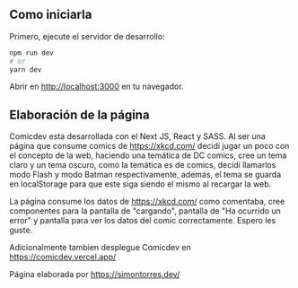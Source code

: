 ## Como iniciarla

Primero, ejecute el servidor de desarrollo:

```bash
npm run dev
# or
yarn dev
```

Abrir en [http://localhost:3000](http://localhost:3000) en tu navegador.

## Elaboración de la página

Comicdev esta desarrollada con el Next JS, React y SASS. Al ser una página que consume comics de https://xkcd.com/ decidí jugar un poco con el concepto de la web, haciendo una temática de DC comics, cree un tema claro y un tema oscuro, como la temática es de comics, decidí llamarlos modo Flash y modo Batman respectivamente, además, el tema se guarda en localStorage para que este siga siendo el mismo al recargar la web. 

La página consume los datos de https://xkcd.com/ como comentaba, cree componentes para la pantalla de "cargando", pantalla de "Ha ocurrido un error" y pantalla para ver los datos del comic correctamente. Espero les guste.

Adicionalmente tambien desplegue Comicdev en https://comicdev.vercel.app/

Página elaborada por https://simontorres.dev/




